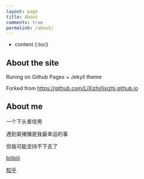 ```yaml
---
layout: page
title: About
comments: true
permalink: /about/
---
```


* content
{:toc}

## About the site

Runing on Github Pages + Jekyll theme

Forked from https://github.com/LiXizhi/lixizhi.github.io

## About me

一个下头普信男

遇到臭猪猪是我最幸运的事

但我可能坚持不下去了

[bilibili](https://space.bilibili.com/73693594?spm_id_from=333.1007.0.0)

[知乎](https://www.zhihu.com/people/forevekenan)